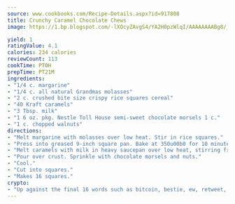 ```yaml
---
source: www.cookbooks.com/Recipe-Details.aspx?id=917808
title: Crunchy Caramel Chocolate Chews
image: https://1.bp.blogspot.com/-lXOcyZAvgS4/YA2H0pzWlqI/AAAAAAAABg8/_HX4JI-WmFM0Tz684w_qYjP9vBzksmFNgCLcBGAsYHQ/s219/20.png

yield: 1
ratingValue: 4.1
calories: 234 calories
reviewCount: 113
cookTime: PT0H
prepTime: PT21M
ingredients:
- "1/4 c. margarine"
- "1/4 c. all natural Grandmas molasses"
- "2 c. crushed bite size crispy rice squares cereal"
- "40 Kraft caramels"
- "3 Tbsp. milk"
- "1 6 oz. pkg. Nestle Toll House semi-sweet chocolate morsels 1 c."
- "1 c. chopped walnuts"
directions:
- "Melt margarine with molasses over low heat. Stir in rice squares."
- "Press into greased 9-inch square pan. Bake at 350u00b0 for 10 minutes."
- "Melt caramels with milk in heavy saucepan over low heat, stirring frequently, until smooth."
- "Pour over crust. Sprinkle with chocolate morsels and nuts."
- "Cool."
- "Cut into squares."
- "Makes 16 squares."
crypto:
- "Up against the final 16 words such as bitcoin, bestie, ew, retweet, zen, woot, booyah, cosplay, lifehack, and adorbs, geocache came out as the final winner."
---
```

